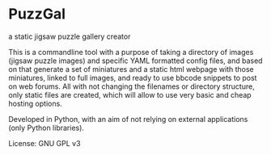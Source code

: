 # PuzzGal
a static jigsaw puzzle gallery creator

This is a commandline tool with a purpose of taking a directory of images (jigsaw puzzle images) and specific YAML formatted config files, and based on that generate a set of miniatures and a static html webpage with those miniatures, linked to full images, and ready to use bbcode snippets to post on web forums. All with not changing the filenames or directory structure, only static files are created, which will allow to use very basic and cheap hosting options.

Developed in Python, with an aim of not relying on external applications (only Python libraries).

License: GNU GPL v3
